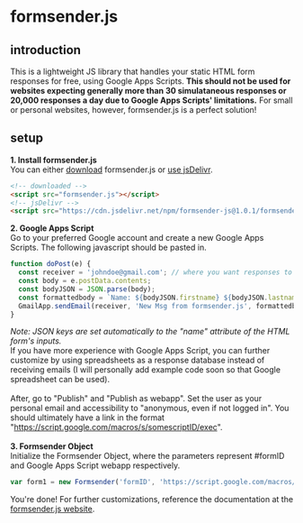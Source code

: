 # formsender.js

## introduction
This is a lightweight JS library that handles your static HTML form responses for free, using Google Apps Scripts.
<strong>This should not be used for websites expecting generally more than 30 simulataneous responses or 20,000 responses a day due to Google Apps Scripts' limitations.</strong> For small or personal websites, however, formsender.js is a perfect solution!

## setup
<strong>1. Install formsender.js</strong>
<br>
You can either <a href="https://cdn.jsdelivr.net/npm/formsender-js@1.0.1/formsender.min.js">download</a> formsender.js or <a href="https://www.jsdelivr.com/package/npm/formsender-js">use jsDelivr</a>.
```html
<!-- downloaded -->
<script src="formsender.js"></script>
<!-- jsDelivr -->
<script src="https://cdn.jsdelivr.net/npm/formsender-js@1.0.1/formsender.min.js"></script>
```
<strong>2. Google Apps Script</strong>
<br>
Go to your preferred Google account and create a new Google Apps Scripts. The following javascript should be pasted in.
```js
function doPost(e) {
  const receiver = 'johndoe@gmail.com'; // where you want responses to be sent
  const body = e.postData.contents; 
  const bodyJSON = JSON.parse(body);
  const formattedbody = `Name: ${bodyJSON.firstname} ${bodyJSON.lastname}\nEmail: ${bodyJSON.email}\nMessage:\n${bodyJSON.message}`;
  GmailApp.sendEmail(receiver, 'New Msg from formsender.js', formattedbody);
}
```
*Note: JSON keys are set automatically to the "name" attribute of the HTML form's inputs.*
<br>
If you have more experience with Google Apps Script, you can further customize by using spreadsheets as a response database instead of receiving emails (I will personally add example code soon so that Google spreadsheet can be used).
<br>
<br>
After, go to "Publish" and "Publish as webapp". Set the user as your personal email and accessibility to "anonymous, even if not logged in".
You should ultimately have a link in the format "https://script.google.com/macros/s/somescriptID/exec".
<br>
<br>
<strong>3. Formsender Object</strong>
<br>
Initialize the Formsender Object, where the parameters represent #formID and Google Apps Script webapp respectively.
```js
var form1 = new Formsender('formID', 'https://script.google.com/macros/s/somescriptID/exec');
```
You're done! For further customizations, reference the documentation at the <a href="https://dseum22.github.io/formsender-js/" target="_blank">formsender.js website</a>.

